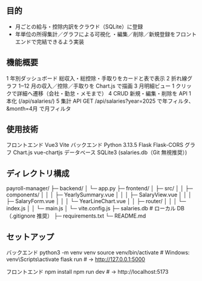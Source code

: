 ##   目的
 - ⽉ごとの給与・控除内訳をクラウド（SQLite）に登録
- 年単位の所得集計／グラフによる可視化
・編集／削除／新規登録をフロントエンドで完結できるよう実装

##   機能概要
1	年別ダッシュボード	総収入・総控除・手取りをカードと表で表示
2	折れ線グラフ	1‒12 月の収入／控除／手取りを Chart.js で描画
3	月明細ビュー	1 クリックで詳細へ遷移（会社・勤怠・メモまで）
4	CRUD	新規・編集・削除を API 1 本化 (/api/salaries/<id>)
5	集計 API	GET /api/salaries?year=2025 で年フィルタ、&month=4月 で月フィルタ

##   使用技術
フロントエンド
    Vue3
    Vite
バックエンド
    Python 3.13.5
    Flask
    Flask-CORS
グラフ
    Chart.js
    vue-chartjs
データベース
    SQLite3	(salaries.db（Git 無視推奨）)

##   ディレクトリ構成
payroll-manager/
├─ backend/
│  └─ app.py
├─ frontend/
│  ├─ src/
│  │   ├─ components/
│  │   │   ├─ YearlySummary.vue
│  │   │   ├─ SalaryView.vue
│  │   │   ├─ SalaryForm.vue
│  │   │   └─ YearLineChart.vue
│  │   ├─ router/
│  │   │   └─ index.js
│  │   └─ main.js
│  └─ vite.config.js
├─ salaries.db               # ローカル DB（.gitignore 推奨）
├─ requirements.txt
└─ README.md

##   セットアップ
バックエンド
python3 -m venv venv
source venv/bin/activate          # Windows: venv\Scripts\activate
flask run     # → http://127.0.0.1:5000

フロントエンド
npm install
npm run dev    # → http://localhost:5173